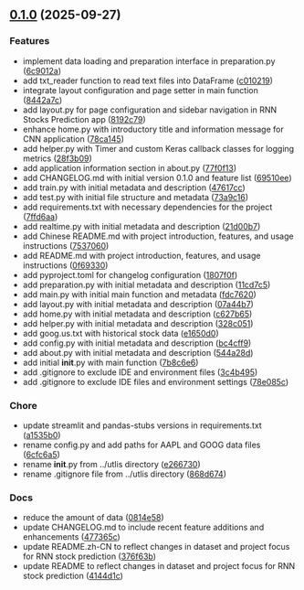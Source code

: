 <!-- insertion marker -->
<a name="0.1.0"></a>

## [0.1.0](https://github.com///compare/e8a4b617d1d506c3e46cd42046a738f9d4995db8...0.1.0) (2025-09-27)

### Features

- implement data loading and preparation interface in preparation.py ([6c9012a](https://github.com///commit/6c9012aeca8ebeb686a05352d05b000b5e5a6867))
- add txt_reader function to read text files into DataFrame ([c010219](https://github.com///commit/c010219a638a47fb89dafb452a63662ed9cfc391))
- integrate layout configuration and page setter in main function ([8442a7c](https://github.com///commit/8442a7c9b130e86790c0af059350b565955383cf))
- add layout.py for page configuration and sidebar navigation in RNN Stocks Prediction app ([8192c79](https://github.com///commit/8192c790668f7ced7cd7f9833393433870ea9eec))
- enhance home.py with introductory title and information message for CNN application ([78ca145](https://github.com///commit/78ca145433a0bae2f9830cb130c27243924e7420))
- add helper.py with Timer and custom Keras callback classes for logging metrics ([28f3b09](https://github.com///commit/28f3b090d3b83bab6545210da65a6988623c37aa))
- add application information section in about.py ([77f0f13](https://github.com///commit/77f0f137c25aacc197b390696461d2b6d5be0247))
- add CHANGELOG.md with initial version 0.1.0 and feature list ([69510ee](https://github.com///commit/69510ee832df105c6c08eb2e4acef520bca61bad))
- add train.py with initial metadata and description ([47617cc](https://github.com///commit/47617cc6cca0ee3bc797604ba03dfe6b0ad7fb03))
- add test.py with initial file structure and metadata ([73a9c16](https://github.com///commit/73a9c164a08bf824bb88b8057c3f03830aacb0bc))
- add requirements.txt with necessary dependencies for the project ([7ffd6aa](https://github.com///commit/7ffd6aa17c361d1ce1b72279b3cc356fc979cca3))
- add realtime.py with initial metadata and description ([21d00b7](https://github.com///commit/21d00b7b158110107c6d2dfaceb36f499faaf6c4))
- add Chinese README.md with project introduction, features, and usage instructions ([7537060](https://github.com///commit/7537060de47d50474a9b76506555349ef3e19025))
- add README.md with project introduction, features, and usage instructions ([0f69330](https://github.com///commit/0f69330e82194f48fa2b31de8bd3d4008eeb6499))
- add pyproject.toml for changelog configuration ([1807f0f](https://github.com///commit/1807f0f2a12827ed7ed508622b7d4457e6c762b9))
- add preparation.py with initial metadata and description ([11cd7c5](https://github.com///commit/11cd7c584a5bb6c9d66d3fe593891fa4c922440b))
- add main.py with initial main function and metadata ([fdc7620](https://github.com///commit/fdc762007593c193b073bc97857d1f3c5037cf81))
- add layout.py with initial metadata and description ([07a44b7](https://github.com///commit/07a44b77053a5d46b5910f95d3e76462d7f3f16b))
- add home.py with initial metadata and description ([c627b65](https://github.com///commit/c627b65397eae76baead30cc882aff2d40aae800))
- add helper.py with initial metadata and description ([328c051](https://github.com///commit/328c0519c4be365925b257959ace31e75cd95a6d))
- add goog.us.txt with historical stock data ([e1650d0](https://github.com///commit/e1650d0ede68f0da663482b749685eee4a4a8537))
- add config.py with initial metadata and description ([bc4cff9](https://github.com///commit/bc4cff93aa337a2eb2f66f5d3f782acea8dc81c6))
- add about.py with initial metadata and description ([544a28d](https://github.com///commit/544a28d3dd91fdc46cfefac4be917b95ca2d1bce))
- add initial __init__.py with main function ([7b8c6e6](https://github.com///commit/7b8c6e642eccfb1becaba764401e0289a9b8dc71))
- add .gitignore to exclude IDE and environment files ([3c4b495](https://github.com///commit/3c4b495ab4a6153cec939a8234713585f3ff80a6))
- add .gitignore to exclude IDE files and environment settings ([78e085c](https://github.com///commit/78e085c4774a875ac51b5ccd9470327ea3f9cb17))

### Chore

- update streamlit and pandas-stubs versions in requirements.txt ([a1535b0](https://github.com///commit/a1535b01166dfc1cf32289885266070457cb7be6))
- rename config.py and add paths for AAPL and GOOG data files ([6cfc6a5](https://github.com///commit/6cfc6a5017e782867469fc3106342e460ffab040))
- rename __init__.py from ../utlis directory ([e266730](https://github.com///commit/e26673056c08b232a56c23d2acf953732f620c88))
- rename .gitignore file from ../utlis directory ([868d674](https://github.com///commit/868d674f3726be43f08dce37d9fc22e59c41a945))

### Docs

- reduce the amount of data ([0814e58](https://github.com///commit/0814e58ce9c7fd4b312e4c52fcc95164f0351893))
- update CHANGELOG.md to include recent feature additions and enhancements ([477365c](https://github.com///commit/477365cbc57a43124ed8c18f0f474935bee73c41))
- update README.zh-CN to reflect changes in dataset and project focus for RNN stock prediction ([376f63b](https://github.com///commit/376f63bf267536d42cad0eb1916c89040bf642c9))
- update README to reflect changes in dataset and project focus for RNN stock prediction ([4144d1c](https://github.com///commit/4144d1c1880090c428f8b75092baa8ca16e9077e))

